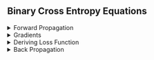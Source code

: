 ## Binary Cross Entropy Equations

<details>
<summary>Forward Propagation</summary>

$a_0 = x$<br>

$s_1 = W_1.a_0 + b_1$<br>

$a_1 = g_1(s_1)$<br>  

$s_2 = W_2.a_1 + b_2$<br>  

$a_2 = g_2(s_2)$<br>

$\widetilde{y} = a_2$<br>

$g_i(x) = \tanh(x) = \frac{e^{x} - e^{-x}}{e^{x} + e^{-x}}$<br>

$g_i(x) = \sigma(x) = \frac{1}{1 + e^{-x}}$<br>

$g_i(x) = ReLU(x) = max(0, x)$<br>

$g_i(x) = Identity(x) = x$<br>

</details>

<details>
<summary>Gradients</summary><br>
        
$\frac{\partial \widetilde{y}}{\partial a_2}$<br>

$\frac{\partial a_2}{\partial s_2}$<br>

$\frac{\partial s_2}{\partial W_2}$<br>

$\frac{\partial s_2}{\partial a_1}$<br>

$\frac{\partial a_2}{\partial s_1}$<br>

$\frac{\partial s_1}{\partial W_1}$<br>

$\frac{\partial s_1}{\partial b_1}$<br>

$\frac{\partial s_2}{\partial W_2}$<br>

$\delta_1 = \frac{\partial C}{\partial \widetilde{y}}\frac{\partial \widetilde{y}}{s_2}$<br>

$\delta_2 = \frac{\partial C}{\partial \widetilde{y}}\frac{\partial \widetilde{y}}{s_2}\frac{\partial s_2}{\partial a_1}\frac{\partial a_1}{\partial s_1} = \delta_1W_2\frac{\partial a_1}{\partial s_1}$<br>

$\frac{\partial C}{\partial W_{2}}  = \delta_1\frac{\partial s_2}{\partial W_2} = \delta_1^Ta_1^T, \ a_1 = g_1(s_1)$<br>

$\frac{\partial C}{\partial W_{2}}  = \delta_1^Tg_1(s_1)^T$<br>

$\frac{\partial C}{\partial b_2} = \delta_1\frac{\partial s_2}{\partial b_2} = \delta_1^T$<br>

$\frac{\partial C}{\partial W_{1}} = \delta_2\frac{\partial s_1}{\partial W_{1}} = \delta_2^Ta_0^T$<br>

$\frac{\partial C}{\partial b_2} = \delta_2\frac{\partial s_1}{\partial b_1} = \delta_2^T$<br>

</details>

</details>

<details>
<summary>Deriving Loss Function</summary><br>

</details>

<details>
<summary>Back Propagation</summary><br>

$W_2 = W_2 - \alpha\frac{\partial C}{\partial W_{2}}$<br>

$W_1 = W_1 - \alpha\frac{\partial C}{\partial W_{1}}$<br>

$b_2 = b_2 - \alpha\frac{\partial C}{\partial b_{2}}$<br>

$b_1 = b_1 - \alpha\frac{\partial C}{\partial b_{1}}$<br>


